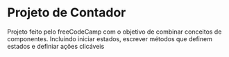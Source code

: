 # Projeto de Contador

Projeto feito pelo freeCodeCamp com o objetivo de combinar conceitos de componentes. Incluindo iniciar estados, escrever métodos que definem estados e definiar ações clicáveis
